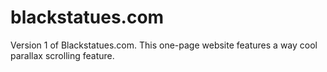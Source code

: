 blackstatues.com
================

Version 1 of Blackstatues.com.
This one-page website features a way cool parallax scrolling feature.